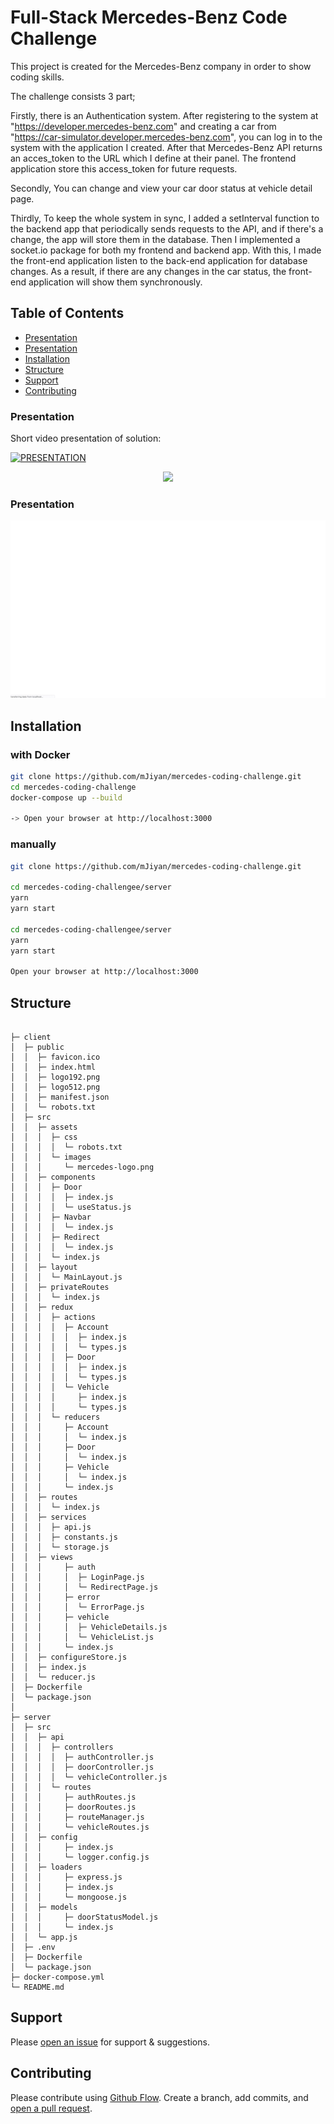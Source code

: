 # Full-Stack Mercedes-Benz Code Challenge

This project is created for the Mercedes-Benz company in order to show coding skills.

The challenge consists 3 part;

Firstly, there is an Authentication system. 
    After registering to the system at "https://developer.mercedes-benz.com" and creating a car from "https://car-simulator.developer.mercedes-benz.com", you can log in to the system with the application I created. After that Mercedes-Benz API returns an acces_token to the URL which I define at their panel. The frontend application store this access_token for future requests.

Secondly, 
    You can change and view your car door status at vehicle detail page.

Thirdly,
    To keep the whole system in sync, I added a setInterval function to the backend app that periodically sends requests to the API, and if there's a change, the app will store them in the database. Then I implemented a socket.io package for both my frontend and backend app. With this, I made the front-end application listen to the back-end application for database changes. As a result, if there are any changes in the car status, the front-end application will show them synchronously.


## Table of Contents
- [Presentation](#presentation)
- [Presentation](#presentation)
- [Installation](#installation)
- [Structure](#structure)
- [Support](#support)
- [Contributing](#contributing)


### Presentation

Short video presentation of solution:

[![PRESENTATION](http://img.youtube.com/vi/ZliTDWYdoDc/0.jpg)](http://www.youtube.com/watch?v=ZliTDWYdoDc)
<div style="text-align:center"><img src="http://img.youtube.com/vi/ZliTDWYdoDc/0.jpg" /></div>

### Presentation

![GIF](./mercedes.gif)

## Installation
### with Docker
```sh
git clone https://github.com/mJiyan/mercedes-coding-challenge.git
cd mercedes-coding-challenge
docker-compose up --build

-> Open your browser at http://localhost:3000 
```

### manually
```sh
git clone https://github.com/mJiyan/mercedes-coding-challenge.git

cd mercedes-coding-challengee/server
yarn
yarn start

cd mercedes-coding-challengee/server
yarn
yarn start

Open your browser at http://localhost:3000 
```


## Structure
```

├─ client
│  ├─ public
│  │  ├─ favicon.ico
│  │  ├─ index.html
│  │  ├─ logo192.png
│  │  ├─ logo512.png
│  │  ├─ manifest.json
│  │  └─ robots.txt
│  ├─ src
│  │  ├─ assets
│  │  │  ├─ css
│  │  │  │  └─ robots.txt
│  │  │  └─ images
│  │  │     └─ mercedes-logo.png
│  │  ├─ components
│  │  │  ├─ Door
│  │  │  │  ├─ index.js
│  │  │  │  └─ useStatus.js
│  │  │  ├─ Navbar
│  │  │  │  └─ index.js
│  │  │  ├─ Redirect
│  │  │  │  └─ index.js
│  │  │  └─ index.js
│  │  ├─ layout
│  │  │  └─ MainLayout.js
│  │  ├─ privateRoutes
│  │  │  └─ index.js
│  │  ├─ redux
│  │  │  ├─ actions
│  │  │  │  ├─ Account
│  │  │  │  │  ├─ index.js
│  │  │  │  │  └─ types.js
│  │  │  │  ├─ Door
│  │  │  │  │  ├─ index.js
│  │  │  │  │  └─ types.js
│  │  │  │  └─ Vehicle
│  │  │  │     ├─ index.js
│  │  │  │     └─ types.js
│  │  │  └─ reducers
│  │  │     ├─ Account
│  │  │     │  └─ index.js
│  │  │     ├─ Door
│  │  │     │  └─ index.js
│  │  │     ├─ Vehicle
│  │  │     │  └─ index.js
│  │  │     └─ index.js
│  │  ├─ routes
│  │  │  └─ index.js
│  │  ├─ services
│  │  │  ├─ api.js
│  │  │  ├─ constants.js
│  │  │  └─ storage.js
│  │  ├─ views
│  │  │     ├─ auth
│  │  │     │  ├─ LoginPage.js
│  │  │     │  └─ RedirectPage.js
│  │  │     ├─ error
│  │  │     │  └─ ErrorPage.js
│  │  │     ├─ vehicle
│  │  │     │  ├─ VehicleDetails.js
│  │  │     │  └─ VehicleList.js
│  │  │     └─ index.js
│  │  ├─ configureStore.js
│  │  ├─ index.js
│  │  └─ reducer.js
│  ├─ Dockerfile
│  └─ package.json
│  
├─ server
│  ├─ src
│  │  ├─ api
│  │  │  ├─ controllers
│  │  │  │  ├─ authController.js
│  │  │  │  ├─ doorController.js
│  │  │  │  └─ vehicleController.js
│  │  │  └─ routes
│  │  │     ├─ authRoutes.js
│  │  │     ├─ doorRoutes.js
│  │  │     ├─ routeManager.js
│  │  │     └─ vehicleRoutes.js
│  │  ├─ config
│  │  │     ├─ index.js
│  │  │     └─ logger.config.js
│  │  ├─ loaders
│  │  │     ├─ express.js
│  │  │     ├─ index.js
│  │  │     └─ mongoose.js
│  │  ├─ models
│  │  │     ├─ doorStatusModel.js
│  │  │     └─ index.js
│  │  └─ app.js
│  ├─ .env
│  ├─ Dockerfile
│  └─ package.json
├─ docker-compose.yml
└─ README.md

```

## Support

Please [open an issue](https://github.com/mJiyan/mercedes-coding-challenge/issues) for support & suggestions.



## Contributing

Please contribute using [Github Flow](https://guides.github.com/introduction/flow/). Create a branch, add commits, and [open a pull request](https://github.com/mJiyan/mercedes-coding-challenge/compare).
